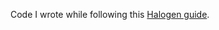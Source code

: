 Code I wrote while following this [Halogen guide](https://github.com/purescript-halogen/purescript-halogen/tree/master/docs/guide).
